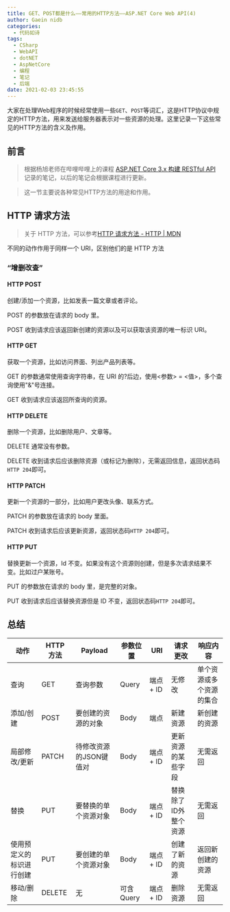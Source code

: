 ```yaml
---
title: GET、POST都是什么——常用的HTTP方法——ASP.NET Core Web API(4)
author: Gaein nidb
categories:
  - 代码如诗
tags:
  - CSharp
  - WebAPI
  - dotNET
  - AspNetCore
  - 编程
  - 笔记
  - 后端
date: 2021-02-03 23:45:55
---
```


大家在处理Web程序的时候经常使用一些`GET`、`POST`等词汇，这是HTTP协议中规定的HTTP方法，用来发送给服务器表示对一些资源的处理。这里记录一下这些常见的HTTP方法的含义及作用。

## 前言

> 根据杨旭老师在哔哩哔哩上的课程 [ASP.NET Core 3.x 构建 RESTful API](https://www.bilibili.com/video/BV1XJ411q7yy) 记录的笔记，以后的笔记会根据课程进行更新。

> 这一节主要说各种常见HTTP方法的用途和作用。

## HTTP 请求方法

> 关于 HTTP 方法，可以参考[HTTP 请求方法 - HTTP | MDN](https://developer.mozilla.org/zh-CN/docs/Web/HTTP/Methods)

不同的动作作用于同样一个 URI，区别他们的是 HTTP 方法

### “增删改查”

#### HTTP POST

创建/添加一个资源，比如发表一篇文章或者评论。

POST 的参数放在请求的 body 里。

POST 收到请求应该返回新创建的资源以及可以获取该资源的唯一标识 URI。

#### HTTP GET

获取一个资源，比如访问界面、列出产品列表等。

GET 的参数通常使用查询字符串，在 URI 的?后边，使用<参数> = <值>，多个查询使用"&"号连接。

GET 收到请求应该返回所查询的资源。

#### HTTP DELETE

删除一个资源，比如删除用户、文章等。

DELETE 通常没有参数。

DELETE 收到请求后应该删除资源（或标记为删除），无需返回信息，返回状态码`HTTP 204`即可。

#### HTTP PATCH

更新一个资源的一部分，比如用户更改头像、联系方式。

PATCH 的参数放在请求的 body 里面。

PATCH 收到请求后应该更新资源，返回状态码`HTTP 204`即可。

#### HTTP PUT

替换更新一个资源，Id 不变。如果没有这个资源则创建，但是多次请求结果不变。比如过户某账号。

PUT 的参数放在请求的 body 里，是完整的对象。

PUT 收到请求后应该替换资源但是 ID 不变，返回状态码`HTTP 204`即可。

## 总结

| 动作 | HTTP 方法 | Payload | 参数位置 | URI | 请求更改 | 响应内容 |
| ---- | --------- | ------- | -------- | --- | -------- | -------- |
| 查询 | GET | 查询参数 | Query | 端点 + ID | 无修改 | 单个资源或多个资源的集合 |
| 添加/创建 | POST | 要创建的资源的对象 | Body | 端点 | 新建资源 | 新创建的资源 |
| 局部修改/更新 | PATCH | 待修改资源的JSON键值对 | Body | 端点 + ID | 更新资源的某些字段 | 无需返回 |
| 替换 | PUT | 要替换的单个资源对象 | Body | 端点 + ID | 替换除了ID外整个资源 | 无需返回 |
| 使用预定义的标识进行创建 | PUT | 要创建的单个资源对象 | Body | 端点 + ID | 创建了新的资源 | 返回新创建的资源 |
| 移动/删除 | DELETE | 无 | 可含Query | 端点 + ID | 删除资源 | 无需返回 |